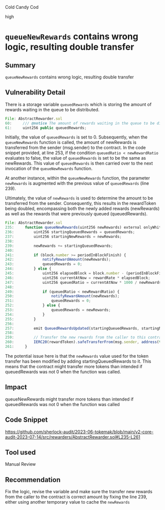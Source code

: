 Cold Candy Cod

high

# `queueNewRewards` contains wrong logic, resulting double transfer
## Summary

`queueNewRewards` contains wrong logic, resulting double transfer

## Vulnerability Detail

There is a storage variable `queuedRewards` which is storing the amount of rewards waiting in the queue to be distributed.

```js
File: AbstractRewarder.sol
60:     /// @notice The amount of rewards waiting in the queue to be distributed.
61:     uint256 public queuedRewards;
```

Initially, the value of `queuedRewards` is set to 0. Subsequently, when the `queueNewRewards` function is called, the amount of newRewards is transferred from the sender (msg.sender) to the contract. In the code snippet provided, at line 253, if the condition `queuedRatio < newRewardRatio` evaluates to false, the value of `queuedRewards` is set to be the same as newRewards. This value of `queuedRewards` is then carried over to the next invocation of the `queueNewRewards` function.

At another instance, within the `queueNewRewards` function, the parameter `newRewards` is augmented with the previous value of `queuedRewards` (line 239).

Ultimately, the value of `newRewards` is used to determine the amount to be transferred from the sender. Consequently, this results in the rewardToken being doubled, encompassing both the newly added rewards (newRewards) as well as the rewards that were previously queued (queuedRewards).

```js
File: AbstractRewarder.sol
235:     function queueNewRewards(uint256 newRewards) external onlyWhitelisted {
236:         uint256 startingQueuedRewards = queuedRewards;
237:         uint256 startingNewRewards = newRewards;
238:
239:         newRewards += startingQueuedRewards;
240:
241:         if (block.number >= periodInBlockFinish) {
242:             notifyRewardAmount(newRewards);
243:             queuedRewards = 0;
244:         } else {
245:             uint256 elapsedBlock = block.number - (periodInBlockFinish - durationInBlock);
246:             uint256 currentAtNow = rewardRate * elapsedBlock;
247:             uint256 queuedRatio = currentAtNow * 1000 / newRewards;
248:
249:             if (queuedRatio < newRewardRatio) {
250:                 notifyRewardAmount(newRewards);
251:                 queuedRewards = 0;
252:             } else {
253:                 queuedRewards = newRewards;
254:             }
255:         }
256:
257:         emit QueuedRewardsUpdated(startingQueuedRewards, startingNewRewards, queuedRewards);
258:
259:         // Transfer the new rewards from the caller to this contract.
260:         IERC20(rewardToken).safeTransferFrom(msg.sender, address(this), newRewards);
261:     }
```

The potential issue here is that the `newRewards` value used for the token transfer has been modified by adding startingQueuedRewards to it. This means that the contract might transfer more tokens than intended if queuedRewards was not 0 when the function was called.

## Impact

queueNewRewards might transfer more tokens than intended if queuedRewards was not 0 when the function was called

## Code Snippet

https://github.com/sherlock-audit/2023-06-tokemak/blob/main/v2-core-audit-2023-07-14/src/rewarders/AbstractRewarder.sol#L235-L261

## Tool used

Manual Review

## Recommendation

Fix the logic, revise the variable and make sure the transfer new rewards from the caller to the contract is correct amount by fixing the line 239, either using another temporary value to cache the `newRewards`
